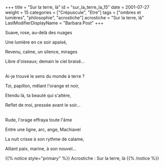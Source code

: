 +++
title = "Sur la terre, là"
id = "sur_la_terre_la_15"
date = 2001-07-27
weight = 15
categories = ["Crépuscule", "Etre"]
tags = ["ombres et lumières", "philosophie", "acrostiche"]
acrostiche = "Sur la terre, là"
LastModifierDisplayName = "Barbara Post"
+++

Suave, rose, au-delà des nuages

Une lumière en ce soir apaisé,

Revenu, calme, un silence, mirages

Libre d'oiseaux; demain le ciel braisé...

 \
Ai-je trouvé le sens du monde à terre ?

Toi, papillon, mêlant l'orange et noir,

Etendu là, ta beauté qui s'altère,

Reflet de moi, pressée avant le soir...

 \
Rude, l'orage effraya toute l'âme

Entre une ligne, arc, ange, Machiavel

La nuit crisse à son rythme de calame,

Alliant paix, marine, à son nouvel...

{{% notice style="primary" %}}
Acrostiche : Sur la terre, là
{{% /notice %}}
